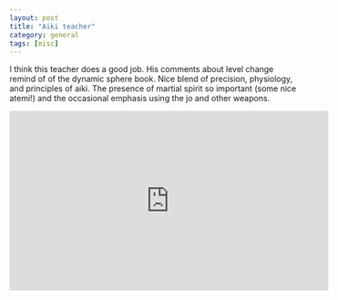 ```yaml
---
layout: post
title: "Aiki teacher"
category: general
tags: [misc]
---
```

  
  
I think this teacher does a good job.  His comments about level change remind of of the dynamic sphere book.  Nice blend of precision, physiology, and principles of aiki.  The presence of martial spirit so important (some nice atemi!) and the occasional emphasis using the jo and other weapons.  
  

<iframe width="560" height="315" src="https://www.youtube.com/embed/hXgfg9996NI" frameborder="0" allowfullscreen></iframe>
